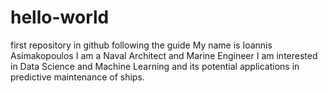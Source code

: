 # hello-world
first repository in github following the guide
My name is Ioannis Asimakopoulos
I am a Naval Architect and Marine Engineer
I am interested in Data Science and Machine Learning and its potential applications in predictive maintenance of ships.
